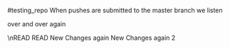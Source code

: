 #testing_repo
When pushes are submitted to the master branch we listen

over and over again

\nREAD
READ
New Changes again
New Changes again 2
